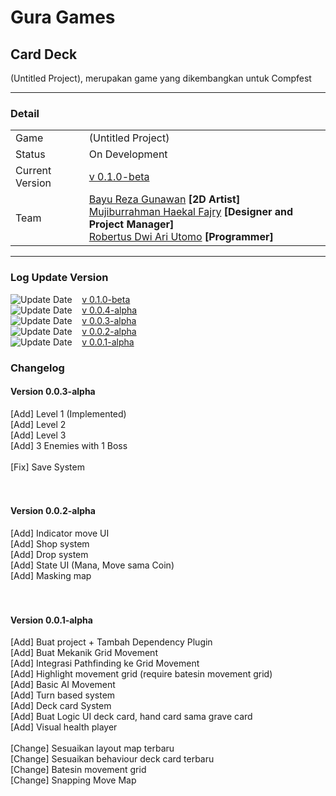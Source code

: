 # Gura Games


## Card Deck
<!--![Preview](images/filkom-virtual.gif)-->
<!-- ![Preview](images/preview-filkom-virtual.png) -->

(Untitled Project), merupakan game yang dikembangkan untuk Compfest

***
### Detail

|                 |                                           |
| --------------- | ----------------------------------------- |
| Game            | (Untitled Project)                        |
| Status          | On Development                            |
| Current Version | [v 0.1.0-beta](https://drive.google.com/file/d/1T_g7xXMujV0sQgoLT-B5mRhdxE47QoSC/view?usp=sharing) |
| Team         | [Bayu Reza Gunawan](https://github.com/Bazureza) **[2D Artist]**<br> [Mujiburrahman Haekal Fajry](https://www.linkedin.com/in/haekalary/) **[Designer and Project Manager]**<br> [Robertus Dwi Ari Utomo](https://penguin55.github.io) **[Programmer]**<br> |

***

### Log Update Version

![Update Date](https://img.shields.io/badge/-04%20September%202022-brightgreen) &nbsp;&nbsp; [v 0.1.0-beta](https://drive.google.com/file/d/1T_g7xXMujV0sQgoLT-B5mRhdxE47QoSC/view?usp=sharing) <br>
![Update Date](https://img.shields.io/badge/-04%20September%202022-brightgreen) &nbsp;&nbsp; [v 0.0.4-alpha](https://drive.google.com/file/d/1qOenIKJ7B3aJjNKHv7OIoCvM1f3pkR1H/view?usp=sharing) <br>
![Update Date](https://img.shields.io/badge/-03%20September%202022-brightgreen) &nbsp;&nbsp; [v 0.0.3-alpha](https://drive.google.com/file/d/1pNcvtRQNxovWa6SsW6ASWGzQK_AMY9KI/view?usp=sharing) <br>
![Update Date](https://img.shields.io/badge/-20%20Agustus%202022-brightgreen) &nbsp;&nbsp; [v 0.0.2-alpha](https://drive.google.com/file/d/1xf172CTlv6SsHfquLpFELVGgiaLOt3C9/view?usp=sharing) <br>
![Update Date](https://img.shields.io/badge/-15%20Agustus%202022-brightgreen) &nbsp;&nbsp; [v 0.0.1-alpha](https://drive.google.com/file/d/149fJvMhJ9UnS_Nmt1iTdq9A19uUbfeEq/view?usp=sharing) <br>

### Changelog

#### Version 0.0.3-alpha
  [Add] Level 1 (Implemented) <br>
  [Add] Level 2 <br>
  [Add] Level 3 <br>
  [Add] 3 Enemies with 1 Boss <br>
  <br>
  [Fix] Save System  <br>
 <br>
 <br>

#### Version 0.0.2-alpha
  [Add] Indicator move UI <br>
  [Add] Shop system <br>
  [Add] Drop system <br>
  [Add] State UI (Mana, Move sama Coin) <br>
  [Add] Masking map <br>
 <br>
 <br>
 
#### Version 0.0.1-alpha
  [Add] Buat project + Tambah Dependency Plugin <br>
  [Add] Buat Mekanik Grid Movement <br>
  [Add] Integrasi Pathfinding ke Grid Movement <br>
  [Add] Highlight movement grid (require batesin movement grid) <br>
  [Add] Basic AI Movement <br>
  [Add] Turn based system <br>
  [Add] Deck card System <br>
  [Add] Buat Logic UI deck card, hand card sama grave card <br>
  [Add] Visual health player <br>
  <br>
  [Change] Sesuaikan layout map terbaru <br>
  [Change] Sesuaikan behaviour deck card terbaru <br>
  [Change] Batesin movement grid <br>
  [Change] Snapping Move Map <br>
